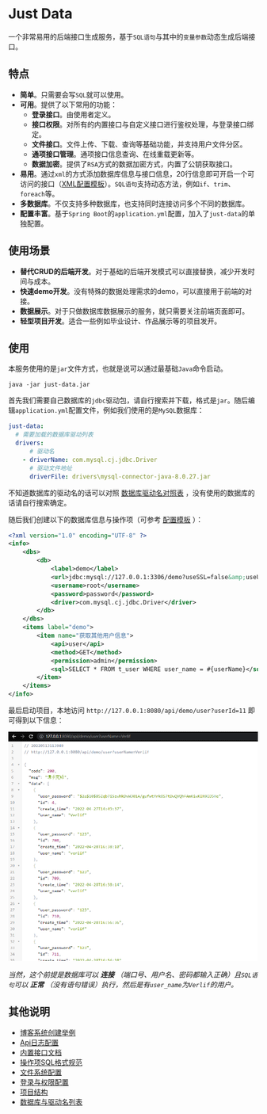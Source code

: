 # Just Data

一个非常易用的后端接口生成服务，基于`SQL语句`与其中的`变量参数`动态生成后端接口。

## 特点

- __简单__。只需要会写`SQL`就可以使用。
- __可用__。提供了以下常用的功能：
  - __登录接口__。由使用者定义。
  - __接口权限__。对所有的内置接口与自定义接口进行鉴权处理，与登录接口绑定。
  - __文件接口__。文件上传、下载、查询等基础功能，并支持用户文件分区。
  - __通项接口管理__。通项接口信息查询、在线重载更新等。
  - __数据加密__。提供了`RSA`方式的数据加密方式，内置了公钥获取接口。
- __易用__。通过`xml`的方式添加数据库信息与接口信息，20行信息即可开启一个可访问的接口（[XML配置模板](template/template.xml)）。`SQL语句`支持动态方法，例如`if`、`trim`、`foreach`等。
- __多数据库__。不仅支持多种数据库，也支持同时连接访问多个不同的数据库。
- __配置丰富__。基于`Spring Boot`的`application.yml`配置，加入了`just-data`的单独配置。

## 使用场景

- __替代CRUD的后端开发__。对于基础的后端开发模式可以直接替换，减少开发时间与成本。
- __快速demo开发__。没有特殊的数据处理需求的demo，可以直接用于前端的对接。
- __数据展示__。对于只做数据库数据展示的服务，就只需要关注前端页面即可。
- __轻型项目开发__。适合一些例如毕业设计、作品展示等的项目发开。

## 使用

本服务使用的是`jar`文件方式，也就是说可以通过最基础`Java`命令启动。

```shell
java -jar just-data.jar
```

首先我们需要自己数据库的`jdbc`驱动包，请自行搜索并下载，格式是`jar`。随后编辑`application.yml`配置文件，例如我们使用的是`MySQL`数据库：

```yaml
just-data:
  # 需要加载的数据库驱动列表
  drivers:
      # 驱动名
    - driverName: com.mysql.cj.jdbc.Driver
      # 驱动文件地址
      driverFile: drivers\mysql-connector-java-8.0.27.jar
```

不知道数据库的驱动名的话可以对照 [数据库驱动名对照表](驱动名列表.md) ，没有使用的数据库的话请自行搜索确定。

随后我们创建以下的数据库信息与操作项（可参考 [配置模板](template/template.xml) ）：

```xml
<?xml version="1.0" encoding="UTF-8" ?>
<info>
    <dbs>
        <db>
            <label>demo</label>
            <url>jdbc:mysql://127.0.0.1:3306/demo?useSSL=false&amp;useUnicode=true&amp;serverTimezone=Hongkong&amp;characterEncoding=utf8&amp;allowPublicKeyRetrieval=true</url>
            <username>root</username>
            <password>password</password>
            <driver>com.mysql.cj.jdbc.Driver</driver>
        </db>
    </dbs>
    <items label="demo">
        <item name="获取其他用户信息">
            <api>user</api>
            <method>GET</method>
            <permission>admin</permission>
            <sql>SELECT * FROM t_user WHERE user_name = #{userName}</sql>
        </item>
    </items>
</info>
```

最后启动项目，本地访问 `http://127.0.0.1:8080/api/demo/user?userId=11` 即可得到以下信息：

![结果返回](images/结果返回.png)

*当然，这个前提是数据库可以 __连接__ （端口号、用户名、密码都输入正确）且`SQL语句`可以 __正常__ （没有语句错误）执行，然后是有`user_name`为`Verlif`的用户。*

## 其他说明

- [博客系统创建举例](一般流程说明.md)
- [Api日志配置](Api日志.md)
- [内置接口文档](内置接口文档.md)
- [操作项SQL格式规范](操作项SQL格式规范.md)
- [文件系统配置](文件操作.md)
- [登录与权限配置](登录与权限.md)
- [项目结构](项目结构.md)
- [数据库与驱动名列表](驱动名列表.md)